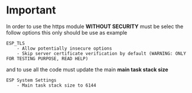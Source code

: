 # Important 

In order to use the https module **WITHOUT SECURITY** must be selec the follow options
this only should be use as example 

```
ESP_TLS
    - Allow potentially insecure options
    - Skip server certificate verification by default (WARNING: ONLY FOR TESTING PURPOSE, READ HELP)
```

and to use all the code must update the main **main task stack size**

```
ESP System Settings
    - Main task stack size to 6144
```

